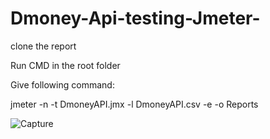 # Dmoney-Api-testing-Jmeter-
clone the report

Run CMD in the root folder

Give following command:

 jmeter -n -t DmoneyAPI.jmx -l DmoneyAPI.csv -e -o Reports
 
![Capture](https://user-images.githubusercontent.com/50632041/187120728-fd9022f9-7502-48fa-b047-817533c0355e.PNG)
